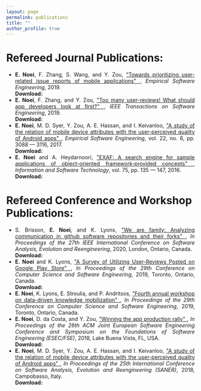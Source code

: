 ```yaml
---
layout: page
permalink: publications
title: ""
author_profile: true
---
```




<p>
<h1>Refereed Journal Publications:</h1>
    <ul style="text-align:justify">
        <li><b>E. Noei</b>, F. Zhang, S. Wang, and Y. Zou, <a target="_blank" href="http://dx.doi.org/10.1007/s10664-019-09684-y">"Towards prioritizing user-related issue reports of mobile applications" <i style="font-size: 10px; color:darkgrey;" class="fas fa-external-link-alt"></i></a>, <i>Empirical Software Engineering</i>, 2019.
        <br/>
        <b>Download: <a target="_top" style="font-size: 15px; color:maroon;" href="http://post.queensu.ca/~zouy/files/EMSE-2018-noei.pdf"><i class="far fa-file-pdf"></i> </a> <a style="font-size: 15px; color:maroon;" href="./papers/noei2019prioritizing-presentation.pdf"> <i class="far fa-file-powerpoint"></i> </a></b></li>
        <li><b>E. Noei</b>, F. Zhang, and Y. Zou, <a target="_blank" href="http://dx.doi.org/10.1109/TSE.2019.2893171">"Too many user-reviews! What should app developers look at first?" <i style="font-size: 10px; color:darkgrey;" class="fas fa-external-link-alt"></i></a>, <i>IEEE Transactions on Software Engineering</i>, 2019.
        <br/>
        <b>Download: <a target="_top" style="font-size: 15px; color:maroon;" href="./papers/noei2019keytopics.pdf"> <i class="far fa-file-pdf"></i> </a></b></li>
        <li><b>E. Noei</b>, M. D. Syer, Y. Zou, A. E. Hassan, and I. Keivanloo, <a target="_blank" href="http://dx.doi.org/10.1007/s10664-017-9507-3">"A study of the relation of mobile device attributes with the user-perceived quality of Android apps" <i style="font-size: 10px; color:darkgrey;" class="fas fa-external-link-alt"></i></a>, <i>Empirical Software Engineering</i>, vol. 22, no. 6, pp. 3088 &mdash; 3116, 2017.
        <br/>
        <b>Download: <a style="font-size: 15px; color:maroon;" href="http://sail.cs.queensu.ca/Downloads/EMSE2017_AStudyOfTheRelationOfMobileDeviceAttributesWithTheUser-perceivedQualityOfAndroidApps.pdf"> <i class="far fa-file-pdf"></i> </a></b></li>			
        <li><b>E. Noei</b> and A. Heydarnoori, <a target="_blank" href="http://dx.doi.org/10.1016/j.infsof.2016.03.007">"EXAF: A search engine for sample applications of object-oriented framework-provided concepts" <i style="font-size: 10px; color:darkgrey;" class="fas fa-external-link-alt"></i></a>, <i> Information and Software Technology</i>, vol. 75, pp. 135 &mdash; 147, 2016.
        <br/>
        <b>Download: <a target="_top" style="font-size: 15px; color:maroon;" href="./papers/noei2016EXAF.pdf"> <i class="far fa-file-pdf"></i> </a></b></li>
    </ul>
</p>

<p>
<h1>Refereed Conference and Workshop Publications:</h1>
    <ul style="text-align:justify">		
        <li>S. Brisson, <b>E. Noei</b>, and K. Lyons, <a target="_blank" href="#">"We are family: Analyzing communication in github software repositories and their forks" <i style="font-size: 10px; color:darkgrey;" class="fas fa-external-link-alt"></i></a>, <i>In Proceedings of the 27th IEEE International Conference on Software Analysis, Evolution and Reengineering</i>, 2020, London, Ontario, Canada.
        <br/>
        <b>Download: <a target="_top" style="font-size: 15px; color:maroon;" href="./papers/brisson2019family.pdf"> <i class="far fa-file-pdf"></i> </a></b></li>
        <li><b>E. Noei</b> and K. Lyons, <a target="_blank" href="https://dl.acm.org/citation.cfm?id=3370278">"A Survey of Utilizing User-Reviews Posted on Google Play Store" <i style="font-size: 10px; color:darkgrey;" class="fas fa-external-link-alt"></i></a>, <i>In Proceedings of the 29th Conference on Computer Science and Software Engineering</i>, 2019, Toronto, Ontario, Canada.
        <br/>
        <b>Download: <a target="_top" style="font-size: 15px; color:maroon;" href="./papers/noei2019utilizing.pdf"> <i class="far fa-file-pdf"></i> </a> <a style="font-size: 15px; color:maroon;" href="./papers/noei2019utilizing-presentation.pdf"> <i class="far fa-file-powerpoint"></i> </a></b></li>
        <li><b>E. Noei</b>, K. Lyons, E. Stroulia, and P. Andritsos, <a target="_blank" href="https://dl.acm.org/citation.cfm?id=3370325">"Fourth annual workshop on data-driven knowledge mobilization" <i style="font-size: 10px; color:darkgrey;" class="fas fa-external-link-alt"></i></a>, <i>In Proceedings of the 29th Conference on Computer Science and Software Engineering</i>, 2019, Toronto, Ontario, Canada.</li>
        <li><b>E. Noei</b>, D. da Costa, and Y. Zou, <a target="_blank" href="http://dx.doi.org/10.1145/3236024.3236044">"Winning the app production rally" <i style="font-size: 10px; color:darkgrey;" class="fas fa-external-link-alt"></i></a>, <i>In Proceedings of the 26th ACM Joint European Software Engineering Conference and Symposium on the Foundations of Software Engineering (ESEC/FSE)</i>, 2018, Lake Buena Vista, FL, USA.
        <br/>
        <b>Download: <a style="font-size: 15px; color:maroon;" href="http://post.queensu.ca/~zouy/files/fse2018.pdf"> <i class="far fa-file-pdf"></i> </a> <a style="font-size: 15px; color:maroon;" href="./papers/noei2018winning-presentation.pdf"> <i class="far fa-file-powerpoint"></i> </a></b></li>	
        <li><b>E. Noei</b>, M. D. Syer, Y. Zou, A. E. Hassan, and I. Keivanloo, <a target="_blank" href="http://dx.doi.org/10.1109/SANER.2018.8330235">"A study of the relation of mobile device attributes with the user-perceived quality of Android apps" <i style="font-size: 10px; color:darkgrey;" class="fas fa-external-link-alt"></i></a>, <i>In Proceedings of the 25th International Conference on Software Analysis, Evolution and Reengineering (SANER)</i>, 2018,  Campobasso, Italy.
        <br/>
        <b>Download: <a style="font-size: 15px; color:maroon;" href="./papers/noei2018device-presentation.pdf"> <i class="far fa-file-powerpoint"></i> </a></b></li>
    </ul>
</p>
